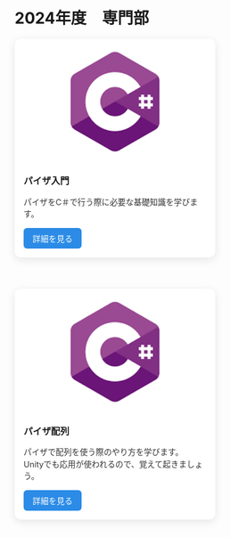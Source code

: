 # 2024年度　専門部

<div style="display: flex; flex-wrap: wrap; gap: 1.5rem;">
    <div style="
      max-width: 360px;
      background-color: white;
      border-radius: 12px;
      overflow: hidden;
      box-shadow: 0 4px 16px rgba(0, 0, 0, 0.1);
      transition: transform 0.2s, box-shadow 0.2s;
      margin-bottom: 2rem;
    ">
      <img src="Image/Csharp.png" alt="C#画像" style="width: 100%; display: block;" />
      <div style="padding: 1rem;">
        <h3 style="margin-top: 0;">パイザ入門</h3>
        <p style="font-size: 0.9rem; color: #333; line-height: 1.5;">
          パイザをC＃で行う際に必要な基礎知識を学びます。
        </p>
        <a href="#/VocationalSchool_2024/PaizaBeginner.md" style="
          display: inline-block;
          background-color: #2b8be6;
          color: white;
          padding: 0.5rem 1rem;
          border-radius: 6px;
          font-size: 0.9rem;
          text-decoration: none;
        ">詳細を見る</a>
      </div>
    </div>
    <div style="
      max-width: 360px;
      background-color: white;
      border-radius: 12px;
      overflow: hidden;
      box-shadow: 0 4px 16px rgba(0, 0, 0, 0.1);
      transition: transform 0.2s, box-shadow 0.2s;
      margin-bottom: 2rem;
    ">
      <img src="Image/Csharp.png" alt="C#画像" style="width: 100%; display: block;" />
      <div style="padding: 1rem;">
        <h3 style="margin-top: 0;">パイザ配列</h3>
        <p style="font-size: 0.9rem; color: #333; line-height: 1.5;">
          パイザで配列を使う際のやり方を学びます。<br>
          Unityでも応用が使われるので、覚えて起きましょう。<br>
        </p>
        <a href="#/VocationalSchool_2024/PaizaArray.md" style="
          display: inline-block;
          background-color: #2b8be6;
          color: white;
          padding: 0.5rem 1rem;
          border-radius: 6px;
          font-size: 0.9rem;
          text-decoration: none;
        ">詳細を見る</a>
      </div>
    </div>
</div>